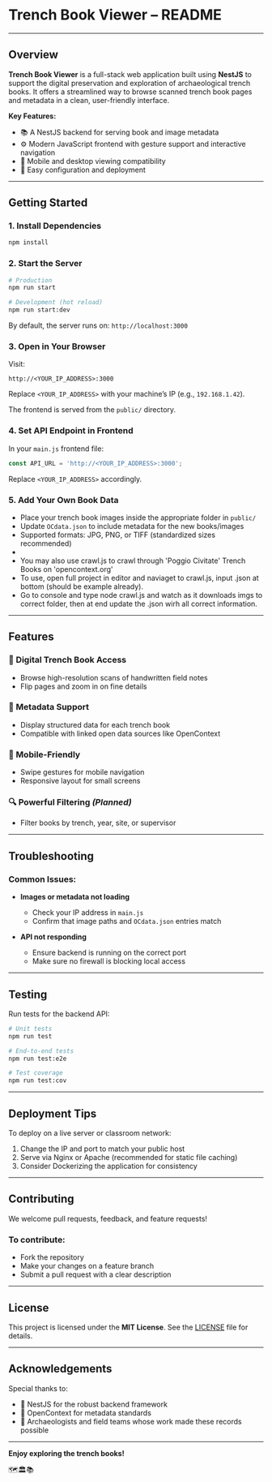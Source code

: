 # Trench Book Viewer – README

---

## Overview

**Trench Book Viewer** is a full-stack web application built using **NestJS** to support the digital preservation and exploration of archaeological trench books. It offers a streamlined way to browse scanned trench book pages and metadata in a clean, user-friendly interface.

**Key Features:**

* 📚 A NestJS backend for serving book and image metadata
* ⚙️ Modern JavaScript frontend with gesture support and interactive navigation
* 📱 Mobile and desktop viewing compatibility
* 🚀 Easy configuration and deployment

---

## Getting Started

### 1. Install Dependencies

```bash
npm install
```

### 2. Start the Server

```bash
# Production
npm run start

# Development (hot reload)
npm run start:dev
```

By default, the server runs on: `http://localhost:3000`

### 3. Open in Your Browser

Visit:

```text
http://<YOUR_IP_ADDRESS>:3000
```

Replace `<YOUR_IP_ADDRESS>` with your machine’s IP (e.g., `192.168.1.42`).

The frontend is served from the `public/` directory.

### 4. Set API Endpoint in Frontend

In your `main.js` frontend file:

```js
const API_URL = 'http://<YOUR_IP_ADDRESS>:3000';
```

Replace `<YOUR_IP_ADDRESS>` accordingly.

### 5. Add Your Own Book Data

* Place your trench book images inside the appropriate folder in `public/`
* Update `OCdata.json` to include metadata for the new books/images
* Supported formats: JPG, PNG, or TIFF (standardized sizes recommended)
* 
* You may also use crawl.js to crawl through 'Poggio Civitate' Trench Books on 'opencontext.org'
* To use, open full project in editor and naviaget to crawl.js, input <url>.json at bottom (should be example already). 
* Go to console and type node crawl.js and watch as it downloads imgs to correct folder, then at end update the .json wirh all correct information.

---

## Features

### 📖 Digital Trench Book Access

* Browse high-resolution scans of handwritten field notes
* Flip pages and zoom in on fine details

### 🧠 Metadata Support

* Display structured data for each trench book
* Compatible with linked open data sources like OpenContext

### 📱 Mobile-Friendly

* Swipe gestures for mobile navigation
* Responsive layout for small screens

### 🔍 Powerful Filtering *(Planned)*

* Filter books by trench, year, site, or supervisor

---

## Troubleshooting

### Common Issues:

* **Images or metadata not loading**

  * Check your IP address in `main.js`
  * Confirm that image paths and `OCdata.json` entries match

* **API not responding**

  * Ensure backend is running on the correct port
  * Make sure no firewall is blocking local access

---

## Testing

Run tests for the backend API:

```bash
# Unit tests
npm run test

# End-to-end tests
npm run test:e2e

# Test coverage
npm run test:cov
```

---

## Deployment Tips

To deploy on a live server or classroom network:

1. Change the IP and port to match your public host
2. Serve via Nginx or Apache (recommended for static file caching)
3. Consider Dockerizing the application for consistency

---

## Contributing

We welcome pull requests, feedback, and feature requests!

### To contribute:

* Fork the repository
* Make your changes on a feature branch
* Submit a pull request with a clear description

---

## License

This project is licensed under the **MIT License**. See the [LICENSE](./LICENSE) file for details.

---

## Acknowledgements

Special thanks to:

* 🧱 NestJS for the robust backend framework
* 🧩 OpenContext for metadata standards
* 🏺 Archaeologists and field teams whose work made these records possible

---

**Enjoy exploring the trench books!**

🗺️🏛️📚

